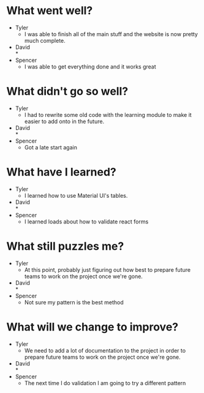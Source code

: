 # What went well?   

* Tyler   
    * I was able to finish all of the main stuff and the website is now pretty much complete.
* David   
    * 
* Spencer   
    * I was able to get everything done and it works great
    
# What didn't go so well?   

* Tyler    
    * I had to rewrite some old code with the learning module to make it easier to add onto in the future.
* David  
    * 
* Spencer  
    * Got a late start again

# What have I learned?   

* Tyler     
    * I learned how to use Material UI's tables.
* David   
    * 
* Spencer   
    * I learned loads about how to validate react forms

# What still puzzles me?   

* Tyler   
    * At this point, probably just figuring out how best to prepare future teams to work on the project once we're gone.
* David   
    * 
* Spencer   
    * Not sure my pattern is the best method

# What will we change to improve?   

* Tyler   
    * We need to add a lot of documentation to the project in order to prepare future teams to work on the project once we're gone.
* David   
    * 
* Spencer   
    * The next time I do validation I am going to try a different pattern
